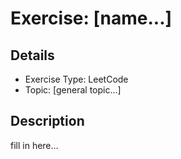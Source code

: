 # Exercise: [name...]

## Details
- Exercise Type: LeetCode
- Topic: [general topic...]

## Description

fill in here...